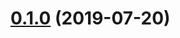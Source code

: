 <a name="0.1.0"></a>
# [0.1.0](#) (2019-07-20)

<!-- ### Bug Fixes -->

<!-- ### build -->

<!-- ### Dependency updates -->

<!-- ### Features -->

<!-- ### Code Refactoring -->

<!-- ### Performance Improvements

### Testing

### Documentation

### DEPRECATIONS

### BREAKING CHANGES -->
